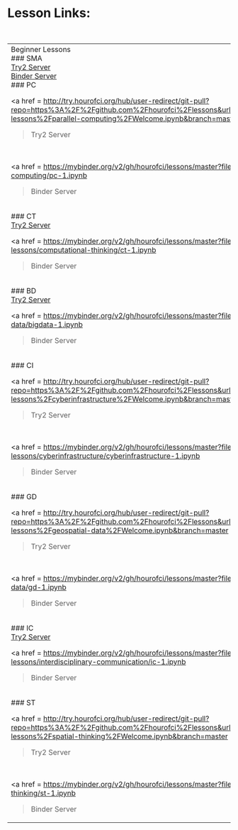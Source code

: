 
# Lesson Links:
<br>
<table>
	<tr>
		<td>
Beginner Lessons &nbsp; &nbsp; &nbsp; &nbsp; 

<br>
### SMA
<br>
<a href = 
http://try.hourofci.org/hub/user-redirect/git-pull?repo=https%3A%2F%2Fgithub.com%2Fhourofci%2Flessons&urlpath=tree%2Flessons%2Fbeginner-lessons%2Fspatial-modeling-analytics%2FWelcome.ipynb&branch=master
>Try2 Server</a>
<br>
<a href = 
https://mybinder.org/v2/gh/hourofci/lessons/master?filepath=beginner-lessons/spatial-modeling-analytics/sma-1.ipynb
>Binder Server</a>
<br>
### PC
<br>

<a href = 
http://try.hourofci.org/hub/user-redirect/git-pull?repo=https%3A%2F%2Fgithub.com%2Fhourofci%2Flessons&urlpath=tree%2Flessons%2Fbeginner-lessons%2Fparallel-computing%2FWelcome.ipynb&branch=master
>Try2 Server</a>
<br>

<a href = 
https://mybinder.org/v2/gh/hourofci/lessons/master?filepath=beginner-lessons/parallel-computing/pc-1.ipynb
>Binder Server</a>
<br>
### CT

<br>
<a href = 
http://try.hourofci.org/hub/user-redirect/git-pull?repo=https%3A%2F%2Fgithub.com%2Fhourofci%2Flessons&urlpath=tree%2Flessons%2Fbeginner-lessons%2Fcomputational-thinking%2FWelcome.ipynb&branch=master
>Try2 Server</a>
<br>

<a href = 
https://mybinder.org/v2/gh/hourofci/lessons/master?filepath=beginner-lessons/computational-thinking/ct-1.ipynb
>Binder Server</a>
<br>
### BD
<br>
<a href = 
http://try.hourofci.org/hub/user-redirect/git-pull?repo=https%3A%2F%2Fgithub.com%2Fhourofci%2Flessons&urlpath=tree%2Flessons%2Fbeginner-lessons%2Fbig-data%2FWelcome.ipynb&branch=master
>Try2 Server</a>
<br>

<a href = 
https://mybinder.org/v2/gh/hourofci/lessons/master?filepath=beginner-lessons/big-data/bigdata-1.ipynb
>Binder Server</a>
<br>
### CI
<br>

<a href = 
http://try.hourofci.org/hub/user-redirect/git-pull?repo=https%3A%2F%2Fgithub.com%2Fhourofci%2Flessons&urlpath=tree%2Flessons%2Fbeginner-lessons%2Fcyberinfrastructure%2FWelcome.ipynb&branch=master
>Try2 Server</a>
<br>

<a href = 
https://mybinder.org/v2/gh/hourofci/lessons/master?filepath=beginner-lessons/cyberinfrastructure/cyberinfrastructure-1.ipynb
>Binder Server</a>
<br>
### GD
<br>

<a href = 
http://try.hourofci.org/hub/user-redirect/git-pull?repo=https%3A%2F%2Fgithub.com%2Fhourofci%2Flessons&urlpath=tree%2Flessons%2Fbeginner-lessons%2Fgeospatial-data%2FWelcome.ipynb&branch=master
>Try2 Server</a>
<br>

<a href = 
https://mybinder.org/v2/gh/hourofci/lessons/master?filepath=beginner-lessons/geospatial-data/gd-1.ipynb
>Binder Server</a>
<br>
### IC
<br>
<a href = 
http://try.hourofci.org/hub/user-redirect/git-pull?repo=https%3A%2F%2Fgithub.com%2Fhourofci%2Flessons&urlpath=tree%2Flessons%2Fbeginner-lessons%2Finterdisciplinary-communication%2FWelcome.ipynb&branch=master
>Try2 Server</a>
<br>

<a href = 
https://mybinder.org/v2/gh/hourofci/lessons/master?filepath=beginner-lessons/interdisciplinary-communication/ic-1.ipynb
>Binder Server</a>
<br>
### ST
<br>

<a href = 
http://try.hourofci.org/hub/user-redirect/git-pull?repo=https%3A%2F%2Fgithub.com%2Fhourofci%2Flessons&urlpath=tree%2Flessons%2Fbeginner-lessons%2Fspatial-thinking%2FWelcome.ipynb&branch=master
>Try2 Server</a>
<br>

<a href = 
https://mybinder.org/v2/gh/hourofci/lessons/master?filepath=beginner-lessons/spatial-thinking/st-1.ipynb
>Binder Server</a>
</td>
<td>
Intermediate Lessons
<br>
### SMA

<br>
<a href = 
http://try.hourofci.org/hub/user-redirect/git-pull?repo=https%3A%2F%2Fgithub.com%2Fhourofci%2Flessons&urlpath=tree%2Flessons%2Fintermediate-lessons%2Fspatial-modeling-analytics%2FWelcome.ipynb&branch=master
>Try2 Server</a>
<br>

<a href = 
https://mybinder.org/v2/gh/hourofci/lessons/master?filepath=intermediate-lessons/spatial-modeling-analytics/sma-1.ipynb
>Binder Server</a>
<br>
### PC
<br>

<a href = 
http://try.hourofci.org/hub/user-redirect/git-pull?repo=https%3A%2F%2Fgithub.com%2Fhourofci%2Flessons&urlpath=tree%2Flessons%2Fintermediate-lessons%2Fparallel-computing%2FWelcome.ipynb&branch=master
>Try2 Server</a>
<br>

<a href = 
https://mybinder.org/v2/gh/hourofci/lessons/master?filepath=intermediate-lessons/parallel-computing/pc-1.ipynb
>Binder Server</a>
<br>
### CT
<br>

<a href = 
http://try.hourofci.org/hub/user-redirect/git-pull?repo=https%3A%2F%2Fgithub.com%2Fhourofci%2Flessons&urlpath=tree%2Flessons%2Fintermediate-lessons%2Fcomputational-thinking%2FWelcome.ipynb&branch=master
>Try2 Server</a>
<br>
<a href = 
https://mybinder.org/v2/gh/hourofci/lessons/master?filepath=intermediate-lessons/computational-thinking/ct-1.ipynb
>Binder Server</a>
<br>
### BD
<br>
<a href = 
http://try.hourofci.org/hub/user-redirect/git-pull?repo=https%3A%2F%2Fgithub.com%2Fhourofci%2Flessons&urlpath=tree%2Flessons%2Fintermediate-lessons%2Fbig-data%2FWelcome.ipynb&branch=master
>Try2 Server</a>
<br>
<a href = 
https://mybinder.org/v2/gh/hourofci/lessons/master?filepath=intermediate-lessons/big-data/bigdata-1.ipynb
>Binder Server</a>
<br>
### CI
<br>
<a href = 
http://try.hourofci.org/hub/user-redirect/git-pull?repo=https%3A%2F%2Fgithub.com%2Fhourofci%2Flessons&urlpath=tree%2Flessons%2Fintermediate-lessons%2Fcyberinfrastructure%2FWelcome.ipynb&branch=master
>Try2 Server</a>
<br>
<a href = 
https://mybinder.org/v2/gh/hourofci/lessons/master?filepath=intermediate-lessons/cyberinfrastructure/cyberinfrastructure-1.ipynb
>Binder Server</a>
<br>
### GD
<br>
<a href = 
http://try.hourofci.org/hub/user-redirect/git-pull?repo=https%3A%2F%2Fgithub.com%2Fhourofci%2Flessons&urlpath=tree%2Flessons%2Fintermediate-lessons%2Fgeospatial-data%2FWelcome.ipynb&branch=master
>Try2 Server</a>
<br>
<a href = 
https://mybinder.org/v2/gh/hourofci/lessons/master?filepath=intermediate-lessons/geospatial-data/gd-1.ipynb
>Binder Server</a>
<br>
### IC
<br>
<a href = 
http://try.hourofci.org/hub/user-redirect/git-pull?repo=https%3A%2F%2Fgithub.com%2Fhourofci%2Flessons&urlpath=tree%2Flessons%2Fintermediate-lessons%2Finterdisciplinary-communication%2FWelcome.ipynb&branch=master
>Try2 Server</a>
<br>
<a href = 
https://mybinder.org/v2/gh/hourofci/lessons/master?filepath=intermediate-lessons/interdisciplinary-communication/ic-1.ipynb
>Binder Server</a>
<br>
### ST
<br>
<a href = 
http://try.hourofci.org/hub/user-redirect/git-pull?repo=https%3A%2F%2Fgithub.com%2Fhourofci%2Flessons&urlpath=tree%2Flessons%2Fintermediate-lessons%2Fspatial-thinking%2FWelcome.ipynb&branch=master
>Try2 Server</a>
<br>
<a href = 
https://mybinder.org/v2/gh/hourofci/lessons/master?filepath=intermediate-lessons/spatial-thinking/st-1.ipynb
>Binder Server</a>
</td>
</tr>
</table>

